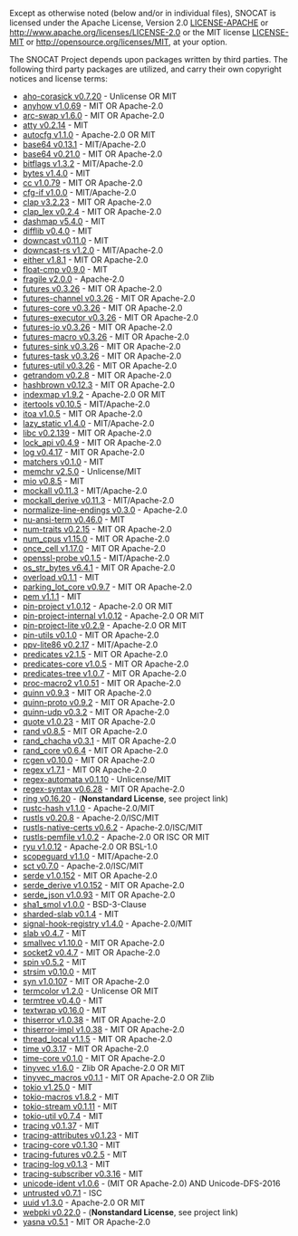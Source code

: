 Except as otherwise noted (below and/or in individual files), SNOCAT is
licensed under the Apache License, Version 2.0 [LICENSE-APACHE](LICENSE-APACHE) or
http://www.apache.org/licenses/LICENSE-2.0 or the MIT license
[LICENSE-MIT](LICENSE-MIT) or http://opensource.org/licenses/MIT, at your option.


The SNOCAT Project depends upon packages written by third parties.
The following third party packages are utilized, and carry
their own copyright notices and license terms:


* [aho-corasick v0.7.20](https://github.com/BurntSushi/aho-corasick) - Unlicense OR MIT
* [anyhow v1.0.69](https://github.com/dtolnay/anyhow) - MIT OR Apache-2.0
* [arc-swap v1.6.0](https://github.com/vorner/arc-swap) - MIT OR Apache-2.0
* [atty v0.2.14](https://github.com/softprops/atty) - MIT
* [autocfg v1.1.0](https://github.com/cuviper/autocfg) - Apache-2.0 OR MIT
* [base64 v0.13.1](https://github.com/marshallpierce/rust-base64) - MIT/Apache-2.0
* [base64 v0.21.0](https://github.com/marshallpierce/rust-base64) - MIT OR Apache-2.0
* [bitflags v1.3.2](https://github.com/bitflags/bitflags) - MIT/Apache-2.0
* [bytes v1.4.0](https://github.com/tokio-rs/bytes) - MIT
* [cc v1.0.79](https://github.com/rust-lang/cc-rs) - MIT OR Apache-2.0
* [cfg-if v1.0.0](https://github.com/alexcrichton/cfg-if) - MIT/Apache-2.0
* [clap v3.2.23](https://github.com/clap-rs/clap) - MIT OR Apache-2.0
* [clap_lex v0.2.4](https://github.com/clap-rs/clap/tree/master/clap_lex) - MIT OR Apache-2.0
* [dashmap v5.4.0](https://github.com/xacrimon/dashmap) - MIT
* [difflib v0.4.0](https://github.com/DimaKudosh/difflib) - MIT
* [downcast v0.11.0](https://github.com/fkoep/downcast-rs) - MIT
* [downcast-rs v1.2.0](https://github.com/marcianx/downcast-rs) - MIT/Apache-2.0
* [either v1.8.1](https://github.com/bluss/either) - MIT OR Apache-2.0
* [float-cmp v0.9.0](https://github.com/mikedilger/float-cmp) - MIT
* [fragile v2.0.0](https://github.com/mitsuhiko/fragile) - Apache-2.0
* [futures v0.3.26](https://github.com/rust-lang/futures-rs) - MIT OR Apache-2.0
* [futures-channel v0.3.26](https://github.com/rust-lang/futures-rs) - MIT OR Apache-2.0
* [futures-core v0.3.26](https://github.com/rust-lang/futures-rs) - MIT OR Apache-2.0
* [futures-executor v0.3.26](https://github.com/rust-lang/futures-rs) - MIT OR Apache-2.0
* [futures-io v0.3.26](https://github.com/rust-lang/futures-rs) - MIT OR Apache-2.0
* [futures-macro v0.3.26](https://github.com/rust-lang/futures-rs) - MIT OR Apache-2.0
* [futures-sink v0.3.26](https://github.com/rust-lang/futures-rs) - MIT OR Apache-2.0
* [futures-task v0.3.26](https://github.com/rust-lang/futures-rs) - MIT OR Apache-2.0
* [futures-util v0.3.26](https://github.com/rust-lang/futures-rs) - MIT OR Apache-2.0
* [getrandom v0.2.8](https://github.com/rust-random/getrandom) - MIT OR Apache-2.0
* [hashbrown v0.12.3](https://github.com/rust-lang/hashbrown) - MIT OR Apache-2.0
* [indexmap v1.9.2](https://github.com/bluss/indexmap) - Apache-2.0 OR MIT
* [itertools v0.10.5](https://github.com/rust-itertools/itertools) - MIT/Apache-2.0
* [itoa v1.0.5](https://github.com/dtolnay/itoa) - MIT OR Apache-2.0
* [lazy_static v1.4.0](https://github.com/rust-lang-nursery/lazy-static.rs) - MIT/Apache-2.0
* [libc v0.2.139](https://github.com/rust-lang/libc) - MIT OR Apache-2.0
* [lock_api v0.4.9](https://github.com/Amanieu/parking_lot) - MIT OR Apache-2.0
* [log v0.4.17](https://github.com/rust-lang/log) - MIT OR Apache-2.0
* [matchers v0.1.0](https://github.com/hawkw/matchers) - MIT
* [memchr v2.5.0](https://github.com/BurntSushi/memchr) - Unlicense/MIT
* [mio v0.8.5](https://github.com/tokio-rs/mio) - MIT
* [mockall v0.11.3](https://github.com/asomers/mockall) - MIT/Apache-2.0
* [mockall_derive v0.11.3](https://github.com/asomers/mockall) - MIT/Apache-2.0
* [normalize-line-endings v0.3.0](https://github.com/derekdreery/normalize-line-endings) - Apache-2.0
* [nu-ansi-term v0.46.0](https://github.com/nushell/nu-ansi-term) - MIT
* [num-traits v0.2.15](https://github.com/rust-num/num-traits) - MIT OR Apache-2.0
* [num_cpus v1.15.0](https://github.com/seanmonstar/num_cpus) - MIT OR Apache-2.0
* [once_cell v1.17.0](https://github.com/matklad/once_cell) - MIT OR Apache-2.0
* [openssl-probe v0.1.5](https://github.com/alexcrichton/openssl-probe) - MIT/Apache-2.0
* [os_str_bytes v6.4.1](https://github.com/dylni/os_str_bytes) - MIT OR Apache-2.0
* [overload v0.1.1](https://github.com/danaugrs/overload) - MIT
* [parking_lot_core v0.9.7](https://github.com/Amanieu/parking_lot) - MIT OR Apache-2.0
* [pem v1.1.1](https://github.com/jcreekmore/pem-rs.git) - MIT
* [pin-project v1.0.12](https://github.com/taiki-e/pin-project) - Apache-2.0 OR MIT
* [pin-project-internal v1.0.12](https://github.com/taiki-e/pin-project) - Apache-2.0 OR MIT
* [pin-project-lite v0.2.9](https://github.com/taiki-e/pin-project-lite) - Apache-2.0 OR MIT
* [pin-utils v0.1.0](https://github.com/rust-lang-nursery/pin-utils) - MIT OR Apache-2.0
* [ppv-lite86 v0.2.17](https://github.com/cryptocorrosion/cryptocorrosion) - MIT/Apache-2.0
* [predicates v2.1.5](https://github.com/assert-rs/predicates-rs) - MIT OR Apache-2.0
* [predicates-core v1.0.5](https://github.com/assert-rs/predicates-rs/tree/master/crates/core) - MIT OR Apache-2.0
* [predicates-tree v1.0.7](https://github.com/assert-rs/predicates-rs/tree/master/crates/tree) - MIT OR Apache-2.0
* [proc-macro2 v1.0.51](https://github.com/dtolnay/proc-macro2) - MIT OR Apache-2.0
* [quinn v0.9.3](https://github.com/quinn-rs/quinn) - MIT OR Apache-2.0
* [quinn-proto v0.9.2](https://github.com/quinn-rs/quinn) - MIT OR Apache-2.0
* [quinn-udp v0.3.2](https://github.com/quinn-rs/quinn) - MIT OR Apache-2.0
* [quote v1.0.23](https://github.com/dtolnay/quote) - MIT OR Apache-2.0
* [rand v0.8.5](https://github.com/rust-random/rand) - MIT OR Apache-2.0
* [rand_chacha v0.3.1](https://github.com/rust-random/rand) - MIT OR Apache-2.0
* [rand_core v0.6.4](https://github.com/rust-random/rand) - MIT OR Apache-2.0
* [rcgen v0.10.0](https://github.com/est31/rcgen) - MIT OR Apache-2.0
* [regex v1.7.1](https://github.com/rust-lang/regex) - MIT OR Apache-2.0
* [regex-automata v0.1.10](https://github.com/BurntSushi/regex-automata) - Unlicense/MIT
* [regex-syntax v0.6.28](https://github.com/rust-lang/regex) - MIT OR Apache-2.0
* [ring v0.16.20](https://github.com/briansmith/ring) - (**Nonstandard License**, see project link)
* [rustc-hash v1.1.0](https://github.com/rust-lang-nursery/rustc-hash) - Apache-2.0/MIT
* [rustls v0.20.8](https://github.com/rustls/rustls) - Apache-2.0/ISC/MIT
* [rustls-native-certs v0.6.2](https://github.com/ctz/rustls-native-certs) - Apache-2.0/ISC/MIT
* [rustls-pemfile v1.0.2](https://github.com/rustls/pemfile) - Apache-2.0 OR ISC OR MIT
* [ryu v1.0.12](https://github.com/dtolnay/ryu) - Apache-2.0 OR BSL-1.0
* [scopeguard v1.1.0](https://github.com/bluss/scopeguard) - MIT/Apache-2.0
* [sct v0.7.0](https://github.com/ctz/sct.rs) - Apache-2.0/ISC/MIT
* [serde v1.0.152](https://github.com/serde-rs/serde) - MIT OR Apache-2.0
* [serde_derive v1.0.152](https://github.com/serde-rs/serde) - MIT OR Apache-2.0
* [serde_json v1.0.93](https://github.com/serde-rs/json) - MIT OR Apache-2.0
* [sha1_smol v1.0.0](https://github.com/mitsuhiko/sha1-smol) - BSD-3-Clause
* [sharded-slab v0.1.4](https://github.com/hawkw/sharded-slab) - MIT
* [signal-hook-registry v1.4.0](https://github.com/vorner/signal-hook) - Apache-2.0/MIT
* [slab v0.4.7](https://github.com/tokio-rs/slab) - MIT
* [smallvec v1.10.0](https://github.com/servo/rust-smallvec) - MIT OR Apache-2.0
* [socket2 v0.4.7](https://github.com/rust-lang/socket2) - MIT OR Apache-2.0
* [spin v0.5.2](https://github.com/mvdnes/spin-rs.git) - MIT
* [strsim v0.10.0](https://github.com/dguo/strsim-rs) - MIT
* [syn v1.0.107](https://github.com/dtolnay/syn) - MIT OR Apache-2.0
* [termcolor v1.2.0](https://github.com/BurntSushi/termcolor) - Unlicense OR MIT
* [termtree v0.4.0](https://github.com/rust-cli/termtree) - MIT
* [textwrap v0.16.0](https://github.com/mgeisler/textwrap) - MIT
* [thiserror v1.0.38](https://github.com/dtolnay/thiserror) - MIT OR Apache-2.0
* [thiserror-impl v1.0.38](https://github.com/dtolnay/thiserror) - MIT OR Apache-2.0
* [thread_local v1.1.5](https://github.com/Amanieu/thread_local-rs) - MIT OR Apache-2.0
* [time v0.3.17](https://github.com/time-rs/time) - MIT OR Apache-2.0
* [time-core v0.1.0](https://github.com/time-rs/time) - MIT OR Apache-2.0
* [tinyvec v1.6.0](https://github.com/Lokathor/tinyvec) - Zlib OR Apache-2.0 OR MIT
* [tinyvec_macros v0.1.1](https://github.com/Soveu/tinyvec_macros) - MIT OR Apache-2.0 OR Zlib
* [tokio v1.25.0](https://github.com/tokio-rs/tokio) - MIT
* [tokio-macros v1.8.2](https://github.com/tokio-rs/tokio) - MIT
* [tokio-stream v0.1.11](https://github.com/tokio-rs/tokio) - MIT
* [tokio-util v0.7.4](https://github.com/tokio-rs/tokio) - MIT
* [tracing v0.1.37](https://github.com/tokio-rs/tracing) - MIT
* [tracing-attributes v0.1.23](https://github.com/tokio-rs/tracing) - MIT
* [tracing-core v0.1.30](https://github.com/tokio-rs/tracing) - MIT
* [tracing-futures v0.2.5](https://github.com/tokio-rs/tracing) - MIT
* [tracing-log v0.1.3](https://github.com/tokio-rs/tracing) - MIT
* [tracing-subscriber v0.3.16](https://github.com/tokio-rs/tracing) - MIT
* [unicode-ident v1.0.6](https://github.com/dtolnay/unicode-ident) - (MIT OR Apache-2.0) AND Unicode-DFS-2016
* [untrusted v0.7.1](https://github.com/briansmith/untrusted) - ISC
* [uuid v1.3.0](https://github.com/uuid-rs/uuid) - Apache-2.0 OR MIT
* [webpki v0.22.0](https://github.com/briansmith/webpki) - (**Nonstandard License**, see project link)
* [yasna v0.5.1](https://github.com/qnighy/yasna.rs) - MIT OR Apache-2.0
